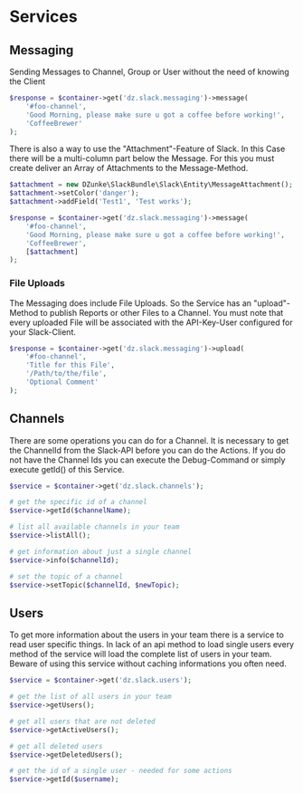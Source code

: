 # Services

## Messaging

Sending Messages to Channel, Group or User without the need of knowing the Client

``` php
$response = $container->get('dz.slack.messaging')->message(
    '#foo-channel',
    'Good Morning, please make sure u got a coffee before working!',
    'CoffeeBrewer'
);
```

There is also a way to use the "Attachment"-Feature of Slack. In this Case there will be a multi-column part below the Message.
For this you must create deliver an Array of Attachments to the Message-Method.

``` php
$attachment = new DZunke\SlackBundle\Slack\Entity\MessageAttachment();
$attachment->setColor('danger');
$attachment->addField('Test1', 'Test works');

$response = $container->get('dz.slack.messaging')->message(
    '#foo-channel',
    'Good Morning, please make sure u got a coffee before working!',
    'CoffeeBrewer',
    [$attachment]
);
```

### File Uploads

The Messaging does include File Uploads. So the Service has an "upload"-Method to publish Reports or other Files to a Channel.
You must note that every uploaded File will be associated with the API-Key-User configured for your Slack-Client.

``` php
$response = $container->get('dz.slack.messaging')->upload(
    '#foo-channel',
    'Title for this File',
    '/Path/to/the/file',
    'Optional Comment'
);
```

## Channels

There are some operations you can do for a Channel. It is necessary to get the ChannelId from the Slack-API before you
can do the Actions. If you do not have the Channel Ids you can execute the Debug-Command or simply execute getId() of
this Service.


``` php
$service = $container->get('dz.slack.channels');

# get the specific id of a channel
$service->getId($channelName);

# list all available channels in your team
$service->listAll();

# get information about just a single channel
$service->info($channelId);

# set the topic of a channel
$service->setTopic($channelId, $newTopic);
```

## Users

To get more information about the users in your team there is a service to read user specific things. In lack of an
api method to load single users every method of the service will load the complete list of users in your team. Beware
of using this service without caching informations you often need.

``` php
$service = $container->get('dz.slack.users');

# get the list of all users in your team
$service->getUsers();

# get all users that are not deleted
$service->getActiveUsers();

# get all deleted users
$service->getDeletedUsers();

# get the id of a single user - needed for some actions
$service->getId($username);

```
